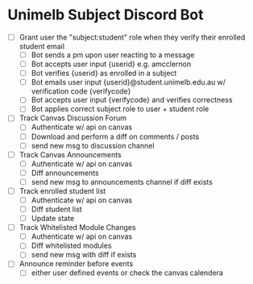 Unimelb Subject Discord Bot
===

- [ ] Grant user the "subject:student" role when they verify their enrolled student email
    - [ ] Bot sends a pm upon user reacting to a message
    - [ ] Bot accepts user input {userid} e.g. amcclernon 
    - [ ] Bot verifies {userid} as enrolled in a subject
    - [ ] Bot emails user input {userid}@student.unimelb.edu.au w/ verification code {verifycode}
    - [ ] Bot accepts user input {verifycode} and verifies correctness
    - [ ] Bot applies correct subject role to user + student role

- [ ] Track Canvas Discussion Forum
    - [ ] Authenticate w/ api on canvas
    - [ ] Download and perform a diff on comments / posts
    - [ ] send new msg to discussion channel

- [ ] Track Canvas Announcements
    - [ ] Authenticate w/ api on canvas
    - [ ] Diff announcements
    - [ ] send new msg to announcements channel if diff exists

- [ ] Track enrolled student list
    - [ ] Authenticate w/ api on canvas
    - [ ] Diff student list
    - [ ] Update state

- [ ] Track Whitelisted Module Changes
    - [ ] Authenticate w/ api on canvas
    - [ ] Diff whitelisted modules
    - [ ] send new msg with diff if exists

- [ ] Announce reminder before events
    - [ ] either user defined events or check the canvas calendera
